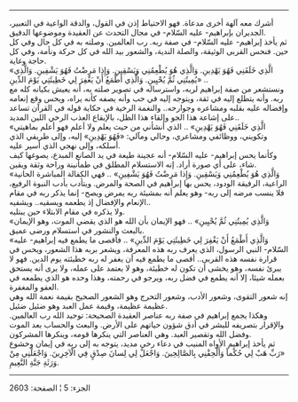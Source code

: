 ------------------------------------------------------------------------

أشرك معه آلهة أخرى مدعاة. فهو الاحتياط إذن في القول، والدقة الواعية في
التعبير، الجديران بإبراهيم- عليه السّلام- في مجال التحدث عن العقيدة
وموضوعها الدقيق.  
ثم يأخذ إبراهيم- عليه السّلام- في صفة ربه. رب العالمين. وصلته به في كل
حال وفي كل حين. فنحس القربى الوثيقة، والصلة الندية، والشعور بيد الله في
كل حركة ونأمة، وفي كل حاجة وغاية.  
«الَّذِي خَلَقَنِي فَهُوَ يَهْدِينِ. وَالَّذِي هُوَ يُطْعِمُنِي وَيَسْقِينِ. وَإِذا مَرِضْتُ فَهُوَ يَشْفِينِ.
وَالَّذِي يُمِيتُنِي ثُمَّ يُحْيِينِ. وَالَّذِي أَطْمَعُ أَنْ يَغْفِرَ لِي خَطِيئَتِي يَوْمَ الدِّينِ» ..  
ونستشعر من صفة إبراهيم لربه، واسترساله في تصوير صلته به، أنه يعيش بكيانه
كله مع ربه. وأنه يتطلع إليه في ثقة، ويتوجه إليه في حب وأنه يصفه كأنه
يراه، ويحس وقع إنعامه وإفضاله عليه بقلبه ومشاعره وجوارحه.. والنغمة
الرخية في حكاية قوله في القرآن تساعد على إشاعة هذا الجو وإلقاء هذا الظل،
بالإيقاع العذب الرخي اللين المديد..  
«الَّذِي خَلَقَنِي فَهُوَ يَهْدِينِ» .. الذي أنشأني من حيث يعلم ولا أعلم فهو أعلم
بماهيتي وتكويني، ووظائفي ومشاعري، وحالي ومآلي: «فَهُوَ يَهْدِينِ» إليه، وإلى
طريقي الذي أسلكه، وإلى نهجي الذي أسير عليه.  
وكأنما يحس إبراهيم- عليه السّلام- أنه عجينة طيعة في يد الصانع المبدع،
يصوغها كيف شاء، على أي صورة أراد. إنه الاستسلام المطلق في طمأنينة وراحة
وثقة ويقين.  
«وَالَّذِي هُوَ يُطْعِمُنِي وَيَسْقِينِ. وَإِذا مَرِضْتُ فَهُوَ يَشْفِينِ» .. فهي الكفالة المباشرة
الحانية الراعية، الرفيقة الودود، يحس بها إبراهيم في الصحة والمرض. ويتأدب
بأدب النبوة الرفيع، فلا ينسب مرضه إلى ربه- وهو يعلم أنه بمشيئة ربه يمرض
ويصح- إنما يذكر ربه في مقام الإنعام والإفضال إذ يطعمه ويسقيه..
ويشفيه..  
ولا يذكره في مقام الابتلاء حين يبتليه.  
«وَالَّذِي يُمِيتُنِي ثُمَّ يُحْيِينِ» .. فهو الإيمان بأن الله هو الذي يقضي الموت، وهو
الإيمان بالبعث والنشور في استسلام ورضى عميق.  
«وَالَّذِي أَطْمَعُ أَنْ يَغْفِرَ لِي خَطِيئَتِي يَوْمَ الدِّينِ» .. فأقصى ما يطمع فيه إبراهيم-
عليه السّلام- النبي الرسول، الذي يعرف ربه هذه المعرفة، ويشعر بربه هذا
الشعور، ويحس في قرارة نفسه هذه القربى.. أقصى ما يطمع فيه أن يغفر له ربه
خطيئته يوم الدين. فهو لا يبرئ نفسه، وهو يخشى أن تكون له خطيئة، وهو لا
يعتمد على عمله، ولا يرى أنه يستحق بعمله شيئا، إلا أنه يطمع في فضل ربه،
ويرجو في رحمته، وهذا وحده هو الذي يطمعه في العفو والمغفرة.  
إنه شعور التقوى، وشعور الأدب، وشعور التحرج وهو الشعور الصحيح بقيمة نعمة
الله وهي عظيمة عظيمة، وقيمة عمل العبد وهو ضئيل ضئيل.  
وهكذا يجمع إبراهيم في صفة ربه عناصر العقيدة الصحيحة: توحيد الله رب
العالمين. والإقرار بتصريفه للبشر في أدق شؤون حياتهم على الأرض. والبعث
والحساب بعد الموت وفضل الله وتقصير العبد. وهي العناصر التي ينكرها قومه،
وينكرها المشركون.  
ثم يأخذ إبراهيم الأواه المنيب في دعاء رخي مديد، يتوجه به إلى ربه في
إيمان وخشوع «رَبِّ هَبْ لِي حُكْماً وَأَلْحِقْنِي بِالصَّالِحِينَ. وَاجْعَلْ لِي لِسانَ صِدْقٍ فِي
الْآخِرِينَ. وَاجْعَلْنِي مِنْ وَرَثَةِ جَنَّةِ النَّعِيمِ.

------------------------------------------------------------------------

الجزء: 5 ¦ الصفحة: 2603
